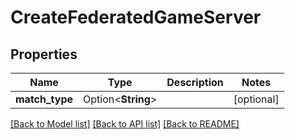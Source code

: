 # CreateFederatedGameServer

## Properties

Name | Type | Description | Notes
------------ | ------------- | ------------- | -------------
**match_type** | Option<**String**> |  | [optional]

[[Back to Model list]](../README.md#documentation-for-models) [[Back to API list]](../README.md#documentation-for-api-endpoints) [[Back to README]](../README.md)


